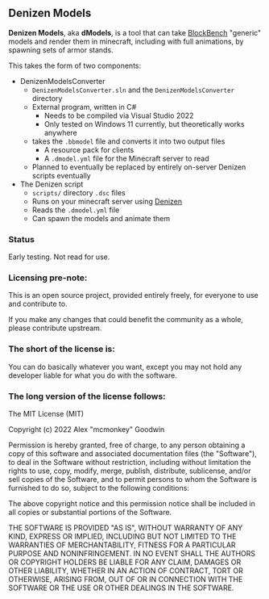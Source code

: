 Denizen Models
--------------

**Denizen Models**, aka **dModels**, is a tool that can take [BlockBench](https://www.blockbench.net/) "generic" models and render them in minecraft, including with full animations, by spawning sets of armor stands.

This takes the form of two components:

- DenizenModelsConverter
    - `DenizenModelsConverter.sln` and the `DenizenModelsConverter` directory
    - External program, written in C#
        - Needs to be compiled via Visual Studio 2022
        - Only tested on Windows 11 currently, but theoretically works anywhere
    - takes the `.bbmodel` file and converts it into two output files
        - A resource pack for clients
        - A `.dmodel.yml` file for the Minecraft server to read
    - Planned to eventually be replaced by entirely on-server Denizen scripts eventually
- The Denizen script
    - `scripts/` directory `.dsc` files
    - Runs on your minecraft server using [Denizen](https://github.com/DenizenScript/Denizen)
    - Reads the `.dmodel.yml` file
    - Can spawn the models and animate them

### Status

Early testing. Not read for use.

### Licensing pre-note:

This is an open source project, provided entirely freely, for everyone to use and contribute to.

If you make any changes that could benefit the community as a whole, please contribute upstream.

### The short of the license is:

You can do basically whatever you want, except you may not hold any developer liable for what you do with the software.

### The long version of the license follows:

The MIT License (MIT)

Copyright (c) 2022 Alex "mcmonkey" Goodwin

Permission is hereby granted, free of charge, to any person obtaining a copy
of this software and associated documentation files (the "Software"), to deal
in the Software without restriction, including without limitation the rights
to use, copy, modify, merge, publish, distribute, sublicense, and/or sell
copies of the Software, and to permit persons to whom the Software is
furnished to do so, subject to the following conditions:

The above copyright notice and this permission notice shall be included in all
copies or substantial portions of the Software.

THE SOFTWARE IS PROVIDED "AS IS", WITHOUT WARRANTY OF ANY KIND, EXPRESS OR
IMPLIED, INCLUDING BUT NOT LIMITED TO THE WARRANTIES OF MERCHANTABILITY,
FITNESS FOR A PARTICULAR PURPOSE AND NONINFRINGEMENT. IN NO EVENT SHALL THE
AUTHORS OR COPYRIGHT HOLDERS BE LIABLE FOR ANY CLAIM, DAMAGES OR OTHER
LIABILITY, WHETHER IN AN ACTION OF CONTRACT, TORT OR OTHERWISE, ARISING FROM,
OUT OF OR IN CONNECTION WITH THE SOFTWARE OR THE USE OR OTHER DEALINGS IN THE
SOFTWARE.
